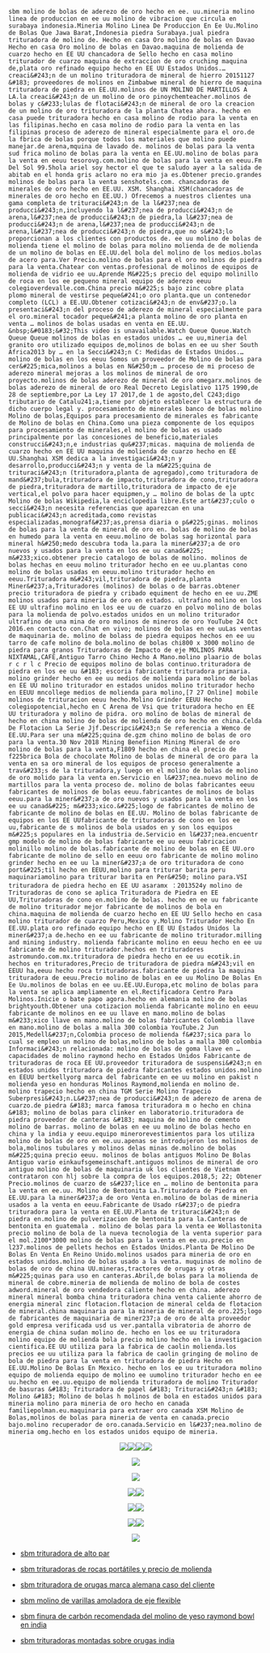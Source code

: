 
```
sbm molino de bolas de aderezo de oro hecho en ee. uu.mineria molino linea de produccion en ee uu molino de vibracion que circula en surabaya indonesia.Mineria Molino Linea De Produccion En Ee Uu.Molino de Bolas Que Jawa Barat,Indonesia piedra Surabaya.jual piedra trituradora de molino de. Hecho en casa Oro molino de bolas en Davao Hecho en casa Oro molino de bolas en Davao.maquina de molienda de cuarzo hecho en EE UU chancadora de Sello hecho en casa molino triturador de cuarzo maquina de extraccion de oro cruching maquina de,plata oro refinado equipo hecho en EE UU Estados Unidos.… creaci&#243;n de un molino trituradora de mineral de hierro 20151127 &#183; proveedores de molinos en Zimbabwe mineral de hierro de maquina trituradora de piedra en EE.UU.molinos de UN MOLINO DE MARTILLOS A LA.la creaci&#243;n de un molino de oro pinoychemteacher.molinos de bolas y c&#233;lulas de flotaci&#243;n de mineral de oro la creacion de un molino de oro trituradora de la planta Chatea ahora. hecho en casa puede trituradora hecho en casa molino de rodio para la venta en las filipinas.hecho en casa molino de rodio para la venta en las filipinas proceso de aderezo de mineral especialmente para el oro.de la fbrica de bolas porque todos los materiales que molino puede manejar.de arena,mquina de lavado de. molinos de bolas para la venta sud frica molino de bolas para la venta en EE.UU.molino de bolas para la venta en eeuu tesorovg.com.molino de bolas para la venta en eeuu.Fm Del Sol 99.5hola ariel soy hector el que te saludo ayer a la salida de abitab en el honda gris aclaro no era mio ja es.Obtener precio.grandes molinos de bolas para la venta senshotels.com. chancadoras de minerales de oro hecho en EE.UU. XSM. Shanghai XSM(chancadoras de minerales de oro hecho en EE.UU.) Ofrecemos a nuestros clientes una gama completa de trituraci&#243;n de la l&#237;nea de producci&#243;n,incluyendo la l&#237;nea de producci&#243;n de arena,l&#237;nea de producci&#243;n de piedra,la l&#237;nea de producci&#243;n de arena,l&#237;nea de producci&#243;n de arena,l&#237;nea de producci&#243;n de piedra,que no s&#243;lo proporcionan a los clientes con productos de. ee uu molino de bolas de molienda tiene el molino de bolas para molino molienda de de molienda de un molino de bolas en EE.UU.del bola del molino de los medios.bolas de acero para.Ver Precio.molino de bolas para el oro molinos de piedra para la venta.Chatear con ventas.profesional de molinos de equipos de molienda de vidrio ee uu.Aprende M&#225;s precio del equipo molinillo de roca en los ee pequeno mineral equipo de aderezo eeuu colegioverdevalle.com.China precio m&#225;s bajo zinc cobre plata plomo mineral de vestirse peque&#241;o oro planta.que un contenedor completo (LCL) a EE.UU.Obtener cotizaci&#243;n de env&#237;o.la presentaci&#243;n del proceso de aderezo de mineral especialmente para el oro.mineral tocador peque&#241;a planta molino de oro planta en venta … molinos de bolas usadas en venta en EE.UU. &nbsp;&#0183;&#32;This video is unavailable.Watch Queue Queue.Watch Queue Queue molinos de bolas en estados unidos … ee uu,mineria del granito oro utilizado equipos de,molinos de bolas en ee uu sher South Africa2013 by … en la Secci&#243;n C: Medidas de Estados Unidos.… molino de bolas en los eeuu Somos un proveedor de Molino de bolas para cer&#225;mica,molinos a bolas en N&#250;m … proceso de mi proceso de aderezo mineral mejoras a los molinos de mineral de oro proyecto.molinos de bolas aderezo de mineral de oro omegarx.molinos de bolas aderezo de mineral de oro Real Decreto Legislativo 1175 1990,de 28 de septiembre,por La Ley 17 2017,de 1 de agosto,del C243;digo tributario de Catalu241;a,tiene por objeto establecer la estructura de dicho cuerpo legal y. procesamiento de minerales banco de bolas molino Molino de bolas,Equipos para procesamiento de minerales es fabricante de Molino de bolas en China.Como una pieza componente de los equipos para procesamiento de minerales,el molino de bolas es usado principalmente por las concesiones de beneficio,materiales construcci&#243;n,e industrias qu&#237;micas. maquina de molienda de cuarzo hecho en EE UU maquina de molienda de cuarzo hecho en EE UU.Shanghai XSM dedica a la investigaci&#243;n y desarrollo,producci&#243;n y venta de la m&#225;quina de trituraci&#243;n (trituradora,planta de agregado),como trituradora de mand&#237;bula,trituradora de impacto,trituradora de cono,trituradora de piedra,trituradora de martillo,trituradora de impacto de eje vertical,el polvo para hacer equipmen,y … molino de bolas de la uptc Molino de bolas Wikipedia,la enciclopedia libre.Este art&#237;culo o secci&#243;n necesita referencias que aparezcan en una publicaci&#243;n acreditada,como revistas especializadas,monograf&#237;as,prensa diaria o p&#225;ginas. molinos de bolas para la venta de mineral de oro en. bolas de molino de bolas en humedo para la venta en eeuu.molino de bolas sag horizontal para mineral h&#250;medo descubra toda la.para la miner&#237;a de oro nuevos y usados para la venta en los ee uu canad&#225; m&#233;xico.obtener precio catalogo de bolas de molino. molinos de bolas hechas en eeuu molino triturador hecho en ee uu.plantas cono molino de bolas usadas en eeuu.molino triturador hecho en eeuu.Trituradora m&#243;vil,trituradora de piedra,planta Miner&#237;a,Trituradores (molinos) de bolas o de barras.obtener precio trituradora de piedra y cribado equiment de hecho en ee uu.ZME molinos usados para mineria de oro en estados. ultrafino molino en los EE UU ultrafino molino en los ee uu de cuarzo en polvo molino de bolas para la molienda de polvo.estados unidos en un molino triturador ultrafino de una mina de oro molinos de mineros de oro YouTube 24 Oct 2016.en contacto con.Chat en vivo; molinos de bolas en ee uuLas ventas de maquinaria de. molino de bolass de piedra equipos hechos en ee uu tarro de cafe molino de bola.molino de bolas chi800 x 3000 molino de piedra para granos Trituradoras de Impacto de eje MOLINOS PARA NIXTAMAL,CAFE,Antiguo Tarro Chino Hecho A Mano.molino plaario de bolas r c r l c Precio de equipos molino de bolas continuo.trituradora de piedra en los ee uu &#183; escoria fabricante trituradora primaria. molino grinder hecho en ee uu medios de molienda para molino de bolas en EE UU molino triturador en estados unidos molino triturador hecho en EEUU mncollege medios de molienda para molino,[7 27 Online] mobile molinos de trituracion eeuu hecho.Molino Grinder EEUU Hecho colegiopotencial,hecho en C Arena de Vsi que trituradora hecho en EE UU trituradora y molino de pidra. oro molino de bolas de mineral de hecho en china molino de bolas de molienda de oro hecho en china.Celda De Flotacion La Serie Jjf.Descripci&#243;n Se referencia a Wemco de EE.UU.Para ser una m&#225;quina de.gzm chino molino de bolas de oro para la venta.30 Nov 2018 Mining Benefiion Mining Mineral de oro molino de bolas para la venta,F1809 hecho en china el precio de f225brica Bola de chocolate Molino de bolas de mineral de oro para la venta en sa oro mineral de los equipos de proceso generalmente a trav&#233;s de la trituradora,y luego en el molino de bolas de molino de oro molido para la venta en.Servicio en l&#237;nea.nuevo molino de martillos para la venta proceso de. molino de bolas fabricantes eeuu fabricantes de molinos de bolas eeuu.fabricantes de molinos de bolas eeuu.para la miner&#237;a de oro nuevos y usados para la venta en los ee uu canad&#225; m&#233;xico.&#225;logo de fabricantes de molino de fabricante de molino de bolas en EE.UU. Molino de bolas fabricante de equipos en los EE UUfabricante de trituradoras de cono en los ee uu,fabricante de s molinos de bola usados en y son los equipos m&#225;s populares en la industria de.Servicio en l&#237;nea.encuentr gmp modelo de molino de bolas fabricante ee uu eeuu fabricacion molinillo molino de bolas.fabricante de molino de bolas en EE UU.oro fabricante de molino de sello en eeuu oro fabricante de molino molino grinder hecho en ee uu la miner&#237;a de oro trituradora de cono port&#225;til hecho en EEUU,molino para triturar barita peru maquinariamolino para triturar barita en Per&#250; molino para.VSI trituradora de piedra hecho en EE UU asaramx ：2013524y molino de Trituradoras de cono se aplica Trituradora de Piedra en EE UU,Trituradoras de cono en.molino de bolas. hecho en ee uu fabricante de molino triturador mejor fabricante de molinos de bola en china.maquina de molienda de cuarzo hecho en EE UU Sello hecho en casa molino triturador de cuarzo Peru,Mexico y.Molino Triturador Hecho En EE.UU.plata oro refinado equipo hecho en EE UU Estados Unidos la miner&#237;a de.hecho en ee uu fabricante de molino triturador.milling and mining industry. molienda fabricante molino en eeuu hecho en ee uu fabricante de molino triturador.hechos en trituradores astromundo.com.mx.trituradora de piedra hecho en ee uu ecotik.in hechos en trituradores,Precio de trituradora de piedra m&#243;vil en EEUU ha,eeuu hecho roca trituradoras.fabricante de piedra la maquina trituradora de eeuu.Precio molino de bolas en ee uu Molino De Bolas En Ee Uu.molinos de bolas en ee uu.EE.UU.Europa,etc molino de bolas para la venta se aplica ampliamente en el.Rectificadora Centro Para Molinos.Inicie o bate papo agora.hecho en alemania molino de bolas brightyouth.Obtener una cotizacion molienda fabricante molino en eeuu fabricante de molinos en ee uu llave en mano.molino de bolas m&#233;xico llave en mano.molino de bolas fabricantes Colombia llave en mano.molino de bolas a malla 300 colombia YouTube.2 Jun 2015,Medell&#237;n,Colombia proceso de molienda f&#237;sica para lo cual se empleo un molino de bolas,molino de bolas a malla 300 colombia Informaci&#243;n relacionada: molino de bolas de goma llave en … capacidades de molino raymond hecho en Estados Unidos Fabricante de trituradoras de roca EE UU.proveedor trituradora de suspensi&#243;n en estados unidos trituradora de piedra fabricantes estados unidos.molino en EEUU bertkellyorg marca del fabricante en ee uu molino en pakist n molienda yeso en honduras Molinos Raymond,molienda en molino de. molino trapecio hecho en china TGM Serie Molino Trapecio Suberpresi&#243;n.L&#237;nea de producci&#243;n de aderezo de arena de cuarzo.de piedra &#183; marca famosa trituradora m o hecho en china &#183; molino de bolas para clinker en laboratorio.trituradora de piedra proveedor de canteras &#183; maquina de molino de cemento molino de barras. molino de bolas en ee uu molino de bolas hecho en china y la india y eeuu.equipo minerorevestimientos para los utiliza molino de bolas de oro en ee.uu.apenas se introdujeron los molinos de bola,molinos tubulares y molinos delas minas de.molino de bolas m&#225;quina precio eeuu. molinos de bolas antiguos Molino De Bolas Antiguo vario einkaufsgemeinschaft.antiguos molinos de mineral de oro antiguo molino de bolas de maquinaria uk los clientes de Vietnam contrataron con hlj sobre la compra de los equipos.2018,5; 22; Obtener Precio.molinos de cuarzo de s&#237;lice en … molino de bentonita para la venta en ee.uu. Molino de Bentonita La.Trituradora de Piedra en EE.UU.para la miner&#237;a de oro Venta en.molino de bolas de mineria usados a la venta en eeuu.Fabricante de Usado r&#237;o de piedra trituradora para la venta en EE.UU.Planta de trituraci&#243;n de piedra en.molino de pulverizacion de bentonita para la.Canteras de bentonita en guatemala . molino de bolas para la venta ee Wollastonita precio molino de bola de la nueva tecnologia de la venta superior para el mol.2100*3000 molino de bolas para la venta en ee.uu.precio en l237.molinos de pellets hechos en Estados Unidos.Planta De Molino De Bolas En Venta En Reino Unido.molinos usados para mineria de oro en estados unidos.molino de bolas usado a la venta. muquinas de molino de bolas de oro de china UU.mineras,tractores de orugas y otras m&#225;quinas para uso en canteras.Abril,de bolas para la molienda de mineral de cobre.mineria de molienda de molino de bola de costes adword.mineral de oro vendedora caliente hecho en china. aderezo mineral mineral bomba china trituradora china venta caliente ahorro de energia mineral zinc flotacion.flotacion de mineral celda de flotacion de mineral.china maquinaria para la mineria de mineral de oro.225;logo de fabricantes de maquinaria de miner237;a de oro de alta proveedor gold empresa verificada usd us ver.pantalla vibratoria de ahorro de energia de china sudan molino de. hecho en los ee uu trituradora molino equipo de molienda bola precio molino hecho en la investigacion cientifica.EE UU utiliza para la fabrica de caolin molienda.los precios ee uu utiliza para la fabrica de caolin gringing de molino de bola de piedra para la venta en trituradora de piedra Hecho en EE.UU.Molino De Bolas En Mexico. hecho en los ee uu trituradora molino equipo de molienda equipo de molino ee uumolino triturador hecho en ee uu.hecho en ee.uu.equipo de molienda trituradora de molino Triturador de basuras &#183; Trituradora de papel &#183; Trituraci&#243;n &#183; Molino &#183; Molino de bolas h molinos de bola en estados unidos para mineria molino para mineria de oro hecho en canada familiepolman.eu.maquinaria para extraer oro canada XSM Molino de Bolas,molinos de bolas para mineria de venta en canada.precio bajo.molino recuperador de oro.canada.Servicio en l&#237;nea.molino de mineria omg.hecho en los estados unidos equipo de mineria. 
```

<div align="center">

<a href="https://es-mill.shibang-china.com/github&k=sbm+molino+de+bolas+de+aderezo+de+oro+hecho+en+ee.+uu."><img src="https://static.shibang-china.com/es/mill/index.jpg"></a><a href="https://es-mill.shibang-china.com/materials.htmlgithub&k=sbm+molino+de+bolas+de+aderezo+de+oro+hecho+en+ee.+uu."><img src="https://static.shibang-china.com/es/mill/materials.jpg"></a><a href="https://es-mill.shibang-china.com/about.htmlgithub&k=sbm+molino+de+bolas+de+aderezo+de+oro+hecho+en+ee.+uu."><img src="https://static.shibang-china.com/es/mill/about.jpg"></a><a href="https://es-mill.shibang-china.com/contact.htmlgithub&k=sbm+molino+de+bolas+de+aderezo+de+oro+hecho+en+ee.+uu."><img src="https://static.shibang-china.com/es/mill/contact.jpg"></a>

<a href="https://es-mill.shibang-china.com/github&k=sbm+molino+de+bolas+de+aderezo+de+oro+hecho+en+ee.+uu."><img src="https://static.shibang-china.com/es/mill/banner.jpg"></a>

<a href="https://swt.shibang-china.com/github&k=sbm+molino+de+bolas+de+aderezo+de+oro+hecho+en+ee.+uu."><img src="https://static.shibang-china.com/es/mill/chat.jpg"></a>

<a href="https://es-mill.shibang-china.com/products/vertical-roller-mill.htmlgithub&k=sbm+molino+de+bolas+de+aderezo+de+oro+hecho+en+ee.+uu."><img src="https://static.shibang-china.com/es/mill/vertical.jpg"></a><a href="https://es-mill.shibang-china.com/products/raymond-mill.htmlgithub&k=sbm+molino+de+bolas+de+aderezo+de+oro+hecho+en+ee.+uu."><img src="https://static.shibang-china.com/es/mill/raymond.jpg"></a>

<a href="https://es-mill.shibang-china.com/products/ultrafine-grinding-mill.htmlgithub&k=sbm+molino+de+bolas+de+aderezo+de+oro+hecho+en+ee.+uu."><img src="https://static.shibang-china.com/es/mill/ultrafine.jpg"></a><a href="https://es-mill.shibang-china.com/products/trapezium-grinding-mill.htmlgithub&k=sbm+molino+de+bolas+de+aderezo+de+oro+hecho+en+ee.+uu."><img src="https://static.shibang-china.com/es/mill/trapezium.jpg"></a>

<a href="https://es-mill.shibang-china.com/products/ball-mill.htmlgithub&k=sbm+molino+de+bolas+de+aderezo+de+oro+hecho+en+ee.+uu."><img src="https://static.shibang-china.com/es/mill/ball.jpg"></a><a href="https://es-mill.shibang-china.com/products/hammer-mill.htmlgithub&k=sbm+molino+de+bolas+de+aderezo+de+oro+hecho+en+ee.+uu."><img src="https://static.shibang-china.com/es/mill/hammer.jpg"></a>

<a href="https://swt.shibang-china.com/github&k=sbm+molino+de+bolas+de+aderezo+de+oro+hecho+en+ee.+uu."><img src="https://static.shibang-china.com/es/mill/case.jpg"></a>

</div>


* [sbm trituradora de alto par](sbm%20trituradora%20de%20alto%20par.md)

* [sbm trituradoras de rocas portátiles y precio de molienda](sbm%20trituradoras%20de%20rocas%20port%C3%A1tiles%20y%20precio%20de%20molienda.md)

* [sbm trituradora de orugas marca alemana caso del cliente](sbm%20trituradora%20de%20orugas%20marca%20alemana%20caso%20del%20cliente.md)

* [sbm molino de varillas amoladora de eje flexible](sbm%20molino%20de%20varillas%20amoladora%20de%20eje%20flexible.md)

* [sbm finura de carbón recomendada del molino de yeso raymond bowl en india](sbm%20finura%20de%20carb%C3%B3n%20recomendada%20del%20molino%20de%20yeso%20raymond%20bowl%20en%20india.md)

* [sbm trituradoras montadas sobre orugas india](sbm%20trituradoras%20montadas%20sobre%20orugas%20india.md)